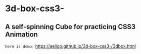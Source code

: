 # 3d-box-css3-
A self-spinning Cube for practicing CSS3 Animation 
---
`here is demo:` https://aeligo.github.io/3d-box-css3-/3dbox.html
